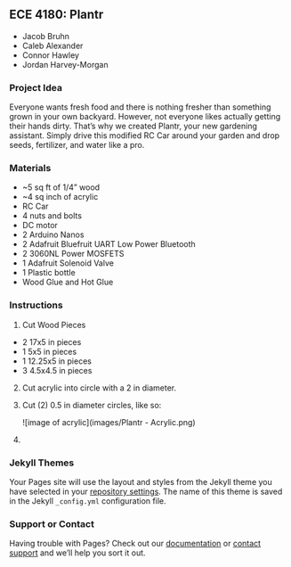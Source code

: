 ## ECE 4180: Plantr
* Jacob Bruhn
* Caleb Alexander
* Connor Hawley
* Jordan Harvey-Morgan

### Project Idea
Everyone wants fresh food and there is nothing fresher than something grown in your own backyard. However, not everyone likes actually getting their hands dirty. That’s why we created Plantr, your new gardening assistant. Simply drive this modified RC Car around your garden and drop seeds, fertilizer, and water like a pro. 

### Materials
* ~5 sq ft of 1/4” wood
* ~4 sq inch of acrylic
* RC Car
* 4 nuts and bolts
* DC motor
* 2 Arduino Nanos
* 2 Adafruit Bluefruit UART Low Power Bluetooth
* 2 3060NL Power MOSFETS
* 1 Adafruit Solenoid Valve
* 1 Plastic bottle
* Wood Glue and Hot Glue

### Instructions
1. Cut Wood Pieces
  * 2 17x5 in pieces
  * 1 5x5 in pieces
  * 1 12.25x5 in pieces
  * 3 4.5x4.5 in pieces
2. Cut acrylic into circle with a 2 in diameter.
3. Cut (2) 0.5 in diameter circles, like so: 
   
   ![image of acrylic](images/Plantr - Acrylic.png)
4. 
    
    





### Jekyll Themes

Your Pages site will use the layout and styles from the Jekyll theme you have selected in your [repository settings](https://github.com/jharveymorgan/Plantr/settings). The name of this theme is saved in the Jekyll `_config.yml` configuration file.

### Support or Contact

Having trouble with Pages? Check out our [documentation](https://help.github.com/categories/github-pages-basics/) or [contact support](https://github.com/contact) and we’ll help you sort it out.
